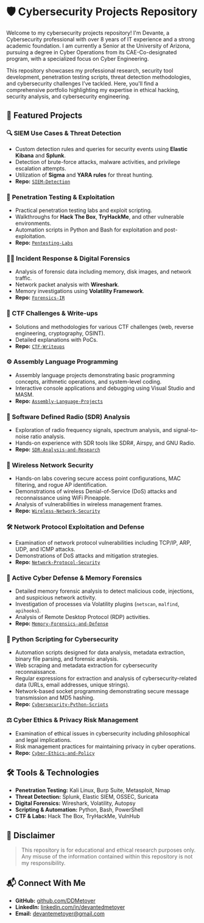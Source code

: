 # 🛡️ Cybersecurity Projects Repository

Welcome to my cybersecurity projects repository! I'm Devante, a Cybersecurity professional with over 8 years of IT experience and a strong academic foundation. I am currently a Senior at the University of Arizona, pursuing a degree in Cyber Operations from its CAE-Co-designated program, with a specialized focus on Cyber Engineering.

This repository showcases my professional research, security tool development, penetration testing scripts, threat detection methodologies, and cybersecurity challenges I’ve tackled. Here, you'll find a comprehensive portfolio highlighting my expertise in ethical hacking, security analysis, and cybersecurity engineering.

## 📌 Featured Projects

### 🔍 **SIEM Use Cases & Threat Detection**
- Custom detection rules and queries for security events using **Elastic Kibana** and **Splunk**.
- Detection of brute-force attacks, malware activities, and privilege escalation attempts.
- Utilization of **Sigma** and **YARA rules** for threat hunting.
- **Repo:** [`SIEM-Detection`](./SIEM-Detection)

### 🔗 **Penetration Testing & Exploitation**
- Practical penetration testing labs and exploit scripting.
- Walkthroughs for **Hack The Box**, **TryHackMe**, and other vulnerable environments.
- Automation scripts in Python and Bash for exploitation and post-exploitation.
- **Repo:** [`Pentesting-Labs`](./Pentesting-Labs)

### 🕵️‍♂️ Incident Response & Digital Forensics
- Analysis of forensic data including memory, disk images, and network traffic.
- Network packet analysis with **Wireshark**.
- Memory investigations using **Volatility Framework**.
- **Repo:** [`Forensics-IR`](https://github.com/DDMetoyer/Forensics-IR)

### 🎯 CTF Challenges & Write-ups
- Solutions and methodologies for various CTF challenges (web, reverse engineering, cryptography, OSINT).
- Detailed explanations with PoCs.
- **Repo:** [`CTF-Writeups`](./CTF-Writeups)

### ⚙️ Assembly Language Programming
- Assembly language projects demonstrating basic programming concepts, arithmetic operations, and system-level coding.
- Interactive console applications and debugging using Visual Studio and MASM.
- **Repo:** [`Assembly-Language-Projects`](./Assembly-Language-Projects)

### 📡 Software Defined Radio (SDR) Analysis
- Exploration of radio frequency signals, spectrum analysis, and signal-to-noise ratio analysis.
- Hands-on experience with SDR tools like SDR#, Airspy, and GNU Radio.
- **Repo:** [`SDR-Analysis-and-Research`](./SDR-Analysis-and-Research)

### 📶 Wireless Network Security
- Hands-on labs covering secure access point configurations, MAC filtering, and rogue AP identification.
- Demonstrations of wireless Denial-of-Service (DoS) attacks and reconnaissance using WiFi Pineapple.
- Analysis of vulnerabilities in wireless management frames.
- **Repo:** [`Wireless-Network-Security`](./Wireless-Network-Security)

### 🛠️ Network Protocol Exploitation and Defense
- Examination of network protocol vulnerabilities including TCP/IP, ARP, UDP, and ICMP attacks.
- Demonstrations of DoS attacks and mitigation strategies.
- **Repo:** [`Network-Protocol-Security`](./Network-Protocol-Security)

### 🔐 Active Cyber Defense & Memory Forensics
- Detailed memory forensic analysis to detect malicious code, injections, and suspicious network activity.
- Investigation of processes via Volatility plugins (`netscan`, `malfind`, `apihooks`).
- Analysis of Remote Desktop Protocol (RDP) activities.
- **Repo:** [`Memory-Forensics-and-Defense`](./Memory-Forensics-and-Defense)

### 🐍 Python Scripting for Cybersecurity
- Automation scripts designed for data analysis, metadata extraction, binary file parsing, and forensic analysis.
- Web scraping and metadata extraction for cybersecurity reconnaissance.
- Regular expressions for extraction and analysis of cybersecurity-related data (URLs, email addresses, unique strings).
- Network-based socket programming demonstrating secure message transmission and MD5 hashing.
- **Repo:** [`Cybersecurity-Python-Scripts`](./Cybersecurity-Python-Scripts)

### ⚖️ Cyber Ethics & Privacy Risk Management
- Examination of ethical issues in cybersecurity including philosophical and legal implications.
- Risk management practices for maintaining privacy in cyber operations.
- **Repo:** [`Cyber-Ethics-and-Policy`](./Cyber-Ethics-and-Policy)

## 🛠️ Tools & Technologies
- **Penetration Testing:** Kali Linux, Burp Suite, Metasploit, Nmap
- **Threat Detection:** Splunk, Elastic SIEM, OSSEC, Suricata
- **Digital Forensics:** Wireshark, Volatility, Autopsy
- **Scripting & Automation:** Python, Bash, PowerShell
- **CTF & Labs:** Hack The Box, TryHackMe, VulnHub

## 📜 Disclaimer
> This repository is for educational and ethical research purposes only. Any misuse of the information contained within this repository is not my responsibility.

## 📬 Connect With Me
- **GitHub:** [github.com/DDMetoyer](https://github.com/DDMetoyer)
- **LinkedIn:** [linkedin.com/in/devantedmetoyer](https://linkedin.com/in/devantedmetoyer)
- **Email:** devantemetoyer@gmail.com
